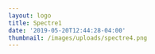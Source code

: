 ```yaml
---
layout: logo
title: Spectre1
date: '2019-05-20T12:44:28-04:00'
thumbnail: /images/uploads/spectre4.png
---
```


